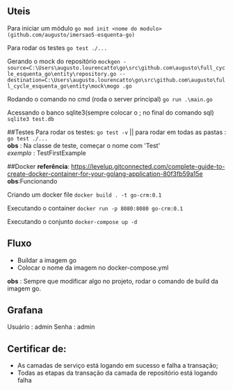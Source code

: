 ## Uteis

Para iniciar um módulo
`go mod init <nome do modulo> (github.com/augusto/imersao5-esquenta-go)`

Para rodar os testes
`go test ./...`

Gerando o mock do repositório
`mockgen -source=C:\Users\augusto.lourencatto\go\src\github.com\augusto\full_cycle_esquenta_go\entity\repository.go --destination=C:\Users\augusto.lourencatto\go\src\github.com\augusto\full_cycle_esquenta_go\entity\mock\mogo
.go
`

Rodando o comando no cmd (roda o server principal)
`go run .\main.go`

Acessando o banco sqlite3(sempre colocar o ; no final do comando sql)
`sqlite3 test.db`

##Testes
Para rodar os testes: `go test -v`  || para rodar em todas as pastas : `go test ./...`  
**obs** : Na classe de teste, começar o nome com 'Test'   
*exemplo* : TestFirstExample

##Docker 
**referência**: https://levelup.gitconnected.com/complete-guide-to-create-docker-container-for-your-golang-application-80f3fb59a15e
**obs**:Funcionando

Criando um docker file
`docker build . -t go-crm:0.1`

Executando o container
`docker run -p 8080:8080 go-crm:0.1`

Executando o conjunto
`docker-compose up -d`

## Fluxo

- Buildar a imagem go
- Colocar o nome da imagem no docker-compose.yml

**obs** : Sempre que modificar algo no projeto, rodar o comando de build da imagem go.


## Grafana

Usuário : admin
Senha : admin

## Certificar de:

- As camadas de serviço está logando em sucesso e falha a transação;
- Todas as etapas da transação da camada de repositório está logando falha
